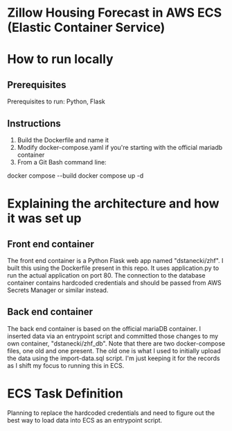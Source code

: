 # Zillow Housing Forecast in AWS ECS (Elastic Container Service)

# How to run locally

## Prerequisites
Prerequisites to run: Python, Flask

## Instructions
1. Build the Dockerfile and name it
2. Modify docker-compose.yaml if you're starting with the official mariadb container
3. From a Git Bash command line:

docker compose --build
docker compose up -d

# Explaining the architecture and how it was set up

## Front end container 
The front end container is a Python Flask web app named "dstanecki/zhf". I built this using the Dockerfile present in this repo. It uses application.py to run the actual application on port 80. The connection to the database container contains hardcoded credentials and should be passed from AWS Secrets Manager or similar instead. 

## Back end container
The back end container is based on the official mariaDB container. I inserted data via an entrypoint script and committed those changes to my own container, "dstanecki/zhf_db". Note that there are two docker-compose files, one old and one present. The old one is what I used to initially upload the data using the import-data.sql script. I'm just keeping it for the records as I shift my focus to running this in ECS. 

# ECS Task Definition 
Planning to replace the hardcoded credentials and need to figure out the best way to load data into ECS as an entrypoint script. 